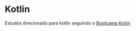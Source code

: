 # Kotlin

Estudos direcionado para kotlin seguindo o <a href="https://codelabs.developers.google.com/codelabs/kotlin-bootcamp-welcome/" target="_blank">Bootcamp Kotlin</a>